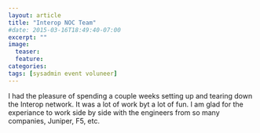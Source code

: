 ```yaml
---
layout: article
title: "Interop NOC Team"
#date: 2015-03-16T18:49:40-07:00
excerpt: ""
image:
  teaser:
  feature:
categories:
tags: [sysadmin event voluneer]
---
```

I had the pleasure of spending a couple weeks setting up and tearing down the Interop network. It was a lot of work byt a lot of fun. I am glad for the experiance to work side by side with the engineers from so many companies, Juniper, F5, etc.
